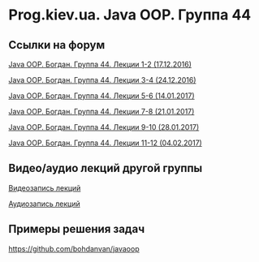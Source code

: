 Prog.kiev.ua. Java OOP. Группа 44
===

## Cсылки на форум

[Java OOP. Богдан. Группа 44. Лекции 1-2 (17.12.2016)](https://prog.kiev.ua/forum/index.php/topic,2673.0.html)

[Java OOP. Богдан. Группа 44. Лекции 3-4 (24.12.2016)](https://prog.kiev.ua/forum/index.php/topic,2688.0.html)

[Java OOP. Богдан. Группа 44. Лекции 5-6 (14.01.2017)](https://prog.kiev.ua/forum/index.php/topic,2712.0.html)

[Java OOP. Богдан. Группа 44. Лекции 7-8 (21.01.2017)](https://prog.kiev.ua/forum/index.php/topic,2724.0.html)

[Java OOP. Богдан. Группа 44. Лекции 9-10 (28.01.2017)](https://prog.kiev.ua/forum/index.php/topic,2740.0.html)

[Java OOP. Богдан. Группа 44. Лекции 11-12 (04.02.2017)](https://prog.kiev.ua/forum/index.php/topic,2747.0.html)

## Видео/аудио лекций другой группы

[Видеозапись лекций](https://mega.nz/#F!fI9ACBqB)

[Аудиозапись лекций](https://mega.nz/#F!iIUhgL5T)


## Примеры решения задач

https://github.com/bohdanvan/javaoop
